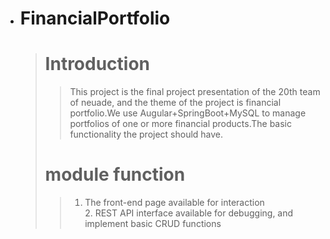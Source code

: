 * # **FinancialPortfolio**
    > # Introduction
    >> This project is the final project presentation of the 20th team of neuade, and the theme of the project is financial portfolio.We use Augular+SpringBoot+MySQL to manage portfolios of one or more financial products.The basic functionality the project should have.
    > # module function
    >>  1. The front-end page available for interaction<br/>
       2. REST API interface available for debugging, and implement basic CRUD functions

